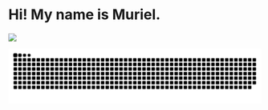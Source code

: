 <h1> Hi! My name is Muriel. </h1>

<div>
  <a href="https://github.com/muriel0093">
  <img height="180em"   align="center" src="https://github-readme-stats.vercel.app/api?username=muriel0093&show_icons=true&theme=react&include_all_commits=true&count_private=true"/>
 <br>
<div  align="center"> 
    
  ![Snake animation](https://github.com/ellen2121/ellen2121/blob/output/github-contribution-grid-snake.svg)

  </div>
